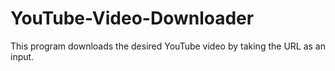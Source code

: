 # YouTube-Video-Downloader
This program downloads the desired YouTube video by taking the URL as an input.
